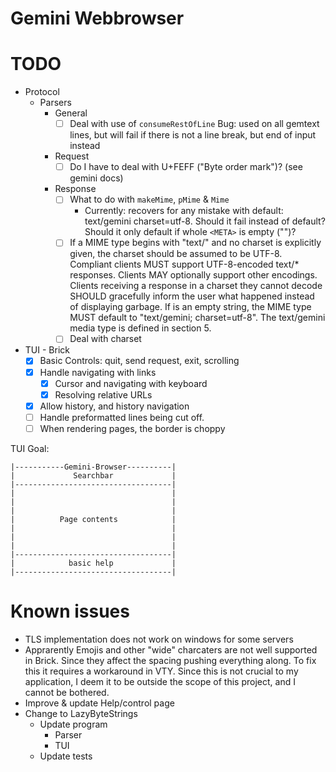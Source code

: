 # Gemini Webbrowser



# TODO
- Protocol
  - Parsers
    - General
      - [ ] Deal with use of `consumeRestOfLine` Bug: used on all gemtext lines, but will fail if there is not a line break, but end of input instead
    - Request
      - [ ] Do I have to deal with U+FEFF ("Byte order mark")? (see gemini docs)
    - Response
      - [ ] What to do with `makeMime`, `pMime` & `Mime`
        - Currently: recovers for any mistake with default: text/gemini charset=utf-8. Should it fail instead of default? Should it only default if whole `<META>` is empty ("")?
      - [ ] If a MIME type begins with "text/" and no charset is explicitly given, the charset should be assumed to be UTF-8. Compliant clients MUST support UTF-8-encoded text/* responses. Clients MAY optionally support other encodings. Clients receiving a response in a charset they cannot decode SHOULD gracefully inform the user what happened instead of displaying garbage. If <META> is an empty string, the MIME type MUST default to "text/gemini; charset=utf-8". The text/gemini media type is defined in section 5.
      - [ ] Deal with charset
- TUI - Brick
  - [x] Basic Controls: quit, send request, exit, scrolling
  - [x] Handle navigating with links
    - [x] Cursor and navigating with keyboard
    - [x] Resolving relative URLs
  - [x] Allow history, and history navigation
  - [ ] Handle preformatted lines being cut off.
  - [ ]  When rendering pages, the border is choppy

TUI Goal:
```
|-----------Gemini-Browser----------|
|             Searchbar             |
|-----------------------------------|
|                                   |
|                                   |
|                                   |
|          Page contents            |
|                                   |
|                                   |
|                                   |
|-----------------------------------|
|            basic help             |
|-----------------------------------|
```

# Known issues
- TLS implementation does not work on windows for some servers
- Apprarently Emojis and other "wide" charcaters are not well supported in Brick. Since they affect the spacing pushing everything along. To fix this it requires a workaround in VTY. Since this is not crucial to my application, I deem it to be outside the scope of this project, and I cannot be bothered.
- Improve & update Help/control page
- Change to LazyByteStrings
  - Update program
    - Parser
    - TUI
  - Update tests